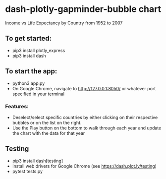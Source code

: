 # dash-plotly-gapminder-bubble chart
Income vs Life Expectancy by Country from 1952 to 2007

## To get started:
- pip3 install plotly_express
- pip3 install dash


## To start the app: 
- python3 app.py 
- On Google Chrome, navigate to http://127.0.0.1:8050/ or whatever port specified in your terminal

### Features: 
- Deselect/select specific countries by either clicking on their respective bubbles or on the list on the right.
- Use the Play button on the bottom to walk through each year and update the chart with the data for that year 


## Testing
- pip3 install dash[testing]
- install web drivers for Google Chrome (see https://dash.plot.ly/testing)
- pytest tests.py
